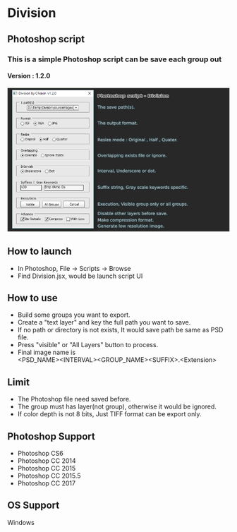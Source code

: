 # Division

## Photoshop script

### This is a simple Photoshop script can be save each group out

#### Version : 1.2.0

![](./intro.png)

## How to launch

+ In Photoshop, File -> Scripts -> Browse
+ Find Division.jsx, would be launch script UI

## How to use

+ Build some groups you want to export.
+ Create a "text layer" and key the full path you want to save.
+ If no path or directory is not exists, It would save path be same as PSD file.
+ Press "visible" or "All Layers" button to process.
+ Final image name is </br><PSD_NAME>\<INTERVAL>\<GROUP_NAME>\<SUFFIX>.\<Extension>

## Limit

+ The Photoshop file need saved before.
+ The group must has layer(not group), otherwise it would be ignored.
+ If color depth is not 8 bits, Just TIFF format can be export only.

## Photoshop Support

+ Photoshop CS6
+ Photoshop CC 2014
+ Photoshop CC 2015
+ Photoshop CC 2015.5
+ Photoshop CC 2017

## OS Support

Windows
